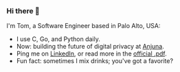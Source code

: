 ### Hi there 👋

I'm Tom, a Software Engineer based in Palo Alto, USA:

- I use C, Go, and Python daily.
- Now: building the future of digital privacy at [Anjuna](https://www.anjuna.io).
- Ping me on [LinkedIn](https://www.linkedin.com/in/app13y), or read more in the [official .pdf](./tom-appley-cv.pdf).
- Fun fact: sometimes I mix drinks; you've got a favorite?
